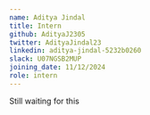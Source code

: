 ```yaml
---
name: Aditya Jindal
title: Intern
github: AdityaJ2305
twitter: AdityaJindal23
linkedin: aditya-jindal-5232b0260
slack: U07NGSB2MUP
joining_date: 11/12/2024
role: intern
---
```


Still waiting for this
